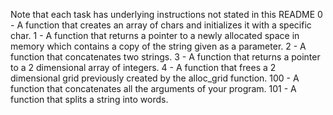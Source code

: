 Note that each task has underlying instructions not stated in this README
0 - A function that creates an array of chars and initializes it with a specific char.
1 - A function that returns a pointer to a newly allocated space in memory which contains a copy of the string given as a parameter.
2 - A function that concatenates two strings.
3 - A function that returns a pointer to a 2 dimensional array of integers.
4 - A function that frees a 2 dimensional grid previously created by the alloc_grid function.
100 - A function that concatenates all the arguments of your program.
101 - A function that splits a string into words.
